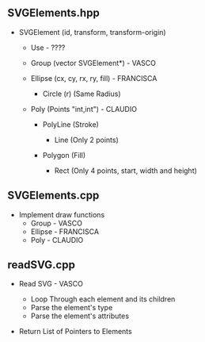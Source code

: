 ## SVGElements.hpp

-   SVGElement (id, transform, transform-origin)
    -   Use                                         - ????

    -   Group (vector SVGElement*)                  - VASCO

    -   Ellipse (cx, cy, rx, ry, fill)              - FRANCISCA
        -   Circle (r) (Same Radius)

    -   Poly (Points "int,int")                     - CLAUDIO
        -   PolyLine (Stroke)
            -   Line (Only 2 points)

        -   Polygon (Fill)
            -   Rect (Only 4 points, start, width and height)

## SVGElements.cpp

-   Implement draw functions
    - Group                         - VASCO
    - Ellipse                       - FRANCISCA
    - Poly                          - CLAUDIO

## readSVG.cpp

-   Read SVG                                                - VASCO

    -   Loop Through each element and its children         
    -   Parse the element's type
    -   Parse the element's attributes

-   Return List of Pointers to Elements
